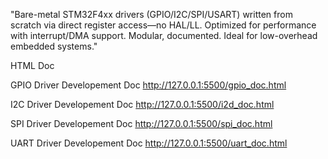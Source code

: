 "Bare-metal STM32F4xx drivers (GPIO/I2C/SPI/USART) written from scratch via direct register access—no HAL/LL. Optimized for performance with interrupt/DMA support. Modular, documented. Ideal for low-overhead embedded systems."

HTML Doc

GPIO Driver Developement Doc
http://127.0.0.1:5500/gpio_doc.html

I2C Driver Developement Doc
http://127.0.0.1:5500/i2d_doc.html

SPI Driver Developement Doc
http://127.0.0.1:5500/spi_doc.html

UART Driver Developement Doc
http://127.0.0.1:5500/uart_doc.html

